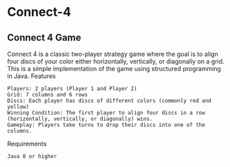 # Connect-4

## Connect 4 Game

Connect 4 is a classic two-player strategy game where the goal is to align four discs of your color either horizontally, vertically, or diagonally on a grid. This is a simple implementation of the game using structured programming in Java.
Features

    Players: 2 players (Player 1 and Player 2)
    Grid: 7 columns and 6 rows
    Discs: Each player has discs of different colors (commonly red and yellow)
    Winning Condition: The first player to align four discs in a row (horizontally, vertically, or diagonally) wins.
    Gameplay: Players take turns to drop their discs into one of the columns.

Requirements

    Java 8 or higher
